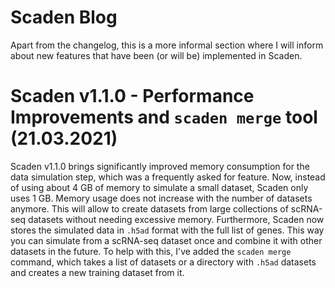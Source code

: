 # Scaden Blog
Apart from the changelog, this is a more informal section where I will inform about new features
that have been (or will be) implemented in Scaden.

# Scaden v1.1.0 - Performance Improvements and `scaden merge` tool (21.03.2021)

Scaden v1.1.0 brings significantly improved memory consumption for the data simulation step, which was a frequently asked for feature.
Now, instead of using about 4 GB of memory to simulate a small dataset, Scaden only uses 1 GB. Memory usage does not increase
with the number of datasets anymore. This will allow to create datasets from large collections of scRNA-seq datasets without 
needing excessive memory. Furthermore, Scaden now stores the simulated data in `.h5ad` format with the full list of genes.
This way you can simulate from a scRNA-seq dataset once and combine it with other datasets in the future. To help with this,
I've added the `scaden merge` command, which takes a list of datasets or a directory with `.h5ad` datasets and creates
a new training dataset from it.

